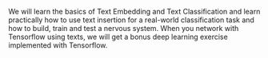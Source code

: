 We will learn the basics of Text Embedding and Text Classification and learn practically how to use text insertion for a real-world classification task and how to build, train and test a nervous system. When you network with Tensorflow using texts, we will get a bonus deep learning exercise implemented with Tensorflow.
